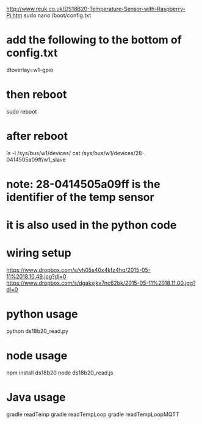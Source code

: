 http://www.reuk.co.uk/DS18B20-Temperature-Sensor-with-Raspberry-Pi.htm
sudo nano /boot/config.txt
# add the following to the bottom of config.txt
dtoverlay=w1-gpio
# then reboot
sudo reboot
# after reboot
ls -l /sys/bus/w1/devices/
cat /sys/bus/w1/devices/28-0414505a09ff/w1_slave
# note: 28-0414505a09ff is the identifier of the temp sensor
# it is also used in the python code 

# wiring setup
https://www.dropbox.com/s/vh05s40x4kfz4hq/2015-05-11%2018.10.49.jpg?dl=0
https://www.dropbox.com/s/dgakxjkv7nc62bk/2015-05-11%2018.11.00.jpg?dl=0

# python usage
python ds18b20_read.py

# node usage
npm install ds18b20
node ds18b20_read.js

# Java usage
gradle readTemp
gradle readTempLoop
gradle readTempLoopMQTT